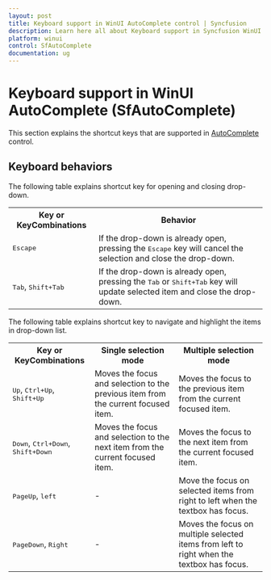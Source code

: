 ```yaml
---
layout: post
title: Keyboard support in WinUI AutoComplete control | Syncfusion
description: Learn here all about Keyboard support in Syncfusion WinUI AutoComplete (multi-select AutoComplete) control and more.
platform: winui
control: SfAutoComplete
documentation: ug
---
```


# Keyboard support in WinUI AutoComplete (SfAutoComplete)

This section explains the shortcut keys that are supported in [AutoComplete](https://help.syncfusion.com/cr/winui/Syncfusion.UI.Xaml.Editors.SfAutoComplete.html) control. 

## Keyboard behaviors

The following table explains shortcut key for opening and closing drop-down.

<table>
<tr>
<th>
Key or KeyCombinations
</th>
<th>
Behavior
</th>
</tr>
<tr>
<td>
<kbd>Escape</kbd>
</td>
<td>
If the drop-down is already open, pressing the <kbd>Escape</kbd> key will cancel the selection and close the drop-down.
</td>
</tr>
<tr>
<td>
<kbd>Tab</kbd>, <kbd>Shift+Tab</kbd>
</td>
<td>
If the drop-down is already open, pressing the <kbd>Tab</kbd> or <kbd>Shift+Tab</kbd> key will update selected item and close the drop-down.
</td>
</tr>
</table>

The following table explains shortcut key to navigate and highlight the items in drop-down list.

<table>
<tr>
<th>
Key or KeyCombinations
</th>
<th>
Single selection mode
</th>
<th>
Multiple selection mode
</th>
</tr>
<tr>
<td>
<kbd>Up</kbd>, <kbd>Ctrl+Up</kbd>, <kbd>Shift+Up</kbd>
</td>
<td>
Moves the focus and selection to the previous item from the current focused item.
</td>
<td>
Moves the focus to the previous item from the current focused item.
</td>
</tr>
<tr>
<td>
<kbd>Down</kbd>, <kbd>Ctrl+Down</kbd>, <kbd>Shift+Down</kbd>
</td>
<td>
Moves the focus and selection to the next item from the current focused item.
</td>
<td>
Moves the focus to the next item from the current focused item.
</td>
</tr>
<tr>
<td>
<kbd>PageUp</kbd>, <kbd>left</kbd>
</td>
<td>
- 
</td>
<td>
Move the focus on selected items from right to left when the textbox has focus. 
</td>
</tr>
<tr>
<td>
<kbd>PageDown</kbd>, <kbd>Right</kbd>
</td>
<td>
-
</td>
<td>
Moves the focus on multiple selected items from left to right when the textbox has focus. 
</td>
</tr>

</table>